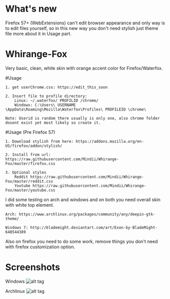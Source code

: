 # What's new
Firefox 57+ (WebExtensions) can't edit browser appearance and only way is to edit files yourself,
so in this new way you don't need stylish just theme file more about it in Usage part.

# Whirange-Fox
Very basic, clean, white skin with orange accent color for Firefox/Waterfox.

#Usage

    1. get userChrome.css: https://edit_this_soon
    
    2. Insert file to profile directory:
    	Linux: ~/.waterfox/ PROFILID /chrome/
    	Windows: C:\Users\ USERNAME \AppData\Roaming\Mozilla\Waterfox\Profiles\ PROFILEID \chrome\
	
    Note: Userid is random there usually is only one, also chrome folder dosent exist yet most likely so create it.

#Usage (Pre Firefox 57)

    1. Download stylish from here: https://addons.mozilla.org/en-US/firefox/addon/stylish/

    2. Install from url: https://raw.githubusercontent.com/Mindii/Whirange-Fox/master/firefox.css
	
	3. Optional styles  
		Reddit https://raw.githubusercontent.com/Mindii/Whirange-Fox/master/reddit.css
		Youtube https://raw.githubusercontent.com/Mindii/Whirange-Fox/master/youtube.css
	
I did some testing on arch and windows and on both you need overall skin with white top element.

    Arch: https://www.archlinux.org/packages/community/any/deepin-gtk-theme/

    Windows 7: http://blademight.deviantart.com/art/Exon-by-BladeMight-648544389

Also on firefox you need to do some work, remove things you don't need with firefox customization option.

# Screenshots

Windows
![alt tag](https://raw.githubusercontent.com/Mindii/Whirange-Fox/master/Img/mainwindow.png)

Archlinux
![alt tag](https://raw.githubusercontent.com/Mindii/Whirange-Fox/master/Img/arch.png)
